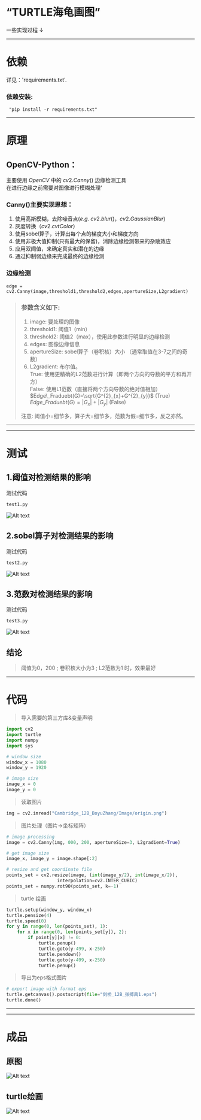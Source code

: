 # “TURTLE海龟画图”

一些实现过程 $\downarrow$

---

# 依赖
详见：'requirements.txt'. 

### 依赖安装:
```
 "pip install -r requirements.txt"
```

---

# 原理
## OpenCV-Python：
主要使用 $OpenCV$ 中的 $cv2.Canny()$ 边缘检测工具  
在进行边缘之前需要对图像进行模糊处理‘
### Canny()主要实现思想：
1. 使用高斯模糊，去除噪音点($e.g.$ $cv2.blur()$，$cv2.GaussianBlur$)
2. 灰度转换（$cv2.cvtColor$）
3. 使用sobel算子，计算出每个点的梯度大小和梯度方向
4. 使用非极大值抑制(只有最大的保留)，消除边缘检测带来的杂散效应
5. 应用双阈值，来确定真实和潜在的边缘
6. 通过抑制弱边缘来完成最终的边缘检测

### 边缘检测
```
edge = cv2.Canny(image,threshold1,threshold2,edges,apertureSize,L2gradient) 
```
> ### 参数含义如下:
> 1. image: 要处理的图像  
> 2. threshold1: 阈值1（min）  
> 3. threshold2: 阈值2（max），使用此参数进行明显的边缘检测  
> 4. edges: 图像边缘信息  
> 5. apertureSize: sobel算子（卷积核）大小  （通常取值在3-7之间的奇数）
> 6. L2gradient: 布尔值。  
>       True: 使用更精确的L2范数进行计算（即两个方向的导数的平方和再开方）  
>       False: 使用L1范数（直接将两个方向导数的绝对值相加）  
> $Edge\_Fraduebt(G)=\sqrt{G^{2}_{x}+G^{2}_{y}}$ (True)  
> $Edge\_Fraduebt(G)=|G_{x}|+|G_{y}|$ (False)
>
> 注意: 阈值小=细节多，算子大=细节多，范数为假=细节多，反之亦然。


---
---
# 测试
## 1.阈值对检测结果的影响
测试代码
```
test1.py
```
![Alt text](https://raw.githubusercontent.com/zby215/draw-image-by-using-OpenCV-and-turtle/main/Image/%E9%98%88%E5%80%BC%E5%AF%B9%E6%A3%80%E6%B5%8B%E7%BB%93%E6%9E%9C%E7%9A%84%E5%BD%B1%E5%93%8D.png)

## 2.sobel算子对检测结果的影响
测试代码
```
test2.py
```
![Alt text](https://raw.githubusercontent.com/zby215/draw-image-by-using-OpenCV-and-turtle/main/Image/sobel%E7%AE%97%E5%AD%90%E5%AF%B9%E6%A3%80%E6%B5%8B%E7%BB%93%E6%9E%9C%E7%9A%84%E5%BD%B1%E5%93%8D.png)

## 3.范数对检测结果的影响
测试代码
```
test3.py
```
![Alt text](https://raw.githubusercontent.com/zby215/draw-image-by-using-OpenCV-and-turtle/main/Image/%E8%8C%83%E6%95%B0%E5%AF%B9%E6%A3%80%E6%B5%8B%E7%BB%93%E6%9E%9C%E7%9A%84%E5%BD%B1%E5%93%8D.png)

## 结论
> 阈值为0，200 ; 卷积核大小为3 ; L2范数为1 时，效果最好

---

# 代码
> 导入需要的第三方库&变量声明
```python
import cv2
import turtle
import numpy
import sys

# window size
window_x = 1080
window_y = 1920

# image size
image_x = 0
image_y = 0
```

> 读取图片
```python
img = cv2.imread("Cambridge_12B_BoyuZhang/Image/origin.png")
```

> 图片处理（图片$\rightarrow$坐标矩阵）
```python
# image processing
image = cv2.Canny(img, 000, 200, apertureSize=3, L2gradient=True)

# get image size
image_x, image_y = image.shape[:2]

# resize and get coordinate file
points_set = cv2.resize(image, (int(image_y/2), int(image_x/2)),
                   interpolation=cv2.INTER_CUBIC)
points_set = numpy.rot90(points_set, k=-1)
```

> turtle 绘画
```python
turtle.setup(window_y, window_x)
turtle.pensize(4)
turtle.speed(0)
for y in range(0, len(points_set), 1):
    for x in range(0, len(points_set[y]), 2):
        if point[y][x] != 0:
            turtle.penup()
            turtle.goto(y-499, x-250)
            turtle.pendown()
            turtle.goto(y-499, x-250)
            turtle.penup()
```
> 导出为eps格式图片
```python
# export image with format eps
turtle.getcanvas().postscript(file="剑桥_12B_张搏禹1.eps")
turtle.done()
```

---
---
# 成品
## 原图
![Alt text](https://raw.githubusercontent.com/zby215/draw-image-by-using-OpenCV-and-turtle/main/Image/origin.png)
## turtle绘画
![Alt text](https://raw.githubusercontent.com/zby215/draw-image-by-using-OpenCV-and-turtle/main/Image/OUTPUT.png)
